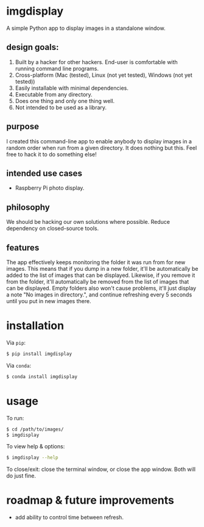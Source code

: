 # imgdisplay

A simple Python app to display images in a standalone window.

## design goals:

1. Built by a hacker for other hackers. End-user is comfortable with running command line programs.
1. Cross-platform (Mac (tested), Linux (not yet tested), Windows (not yet tested))
1. Easily installable with minimal dependencies.
1. Executable from any directory.
1. Does one thing and only one thing well.
1. Not intended to be used as a library.

## purpose

I created this command-line app to enable anybody to display images in a random order when run from a given directory. It does nothing but this. Feel free to hack it to do something else!

## intended use cases

- Raspberry Pi photo display.

## philosophy

We should be hacking our own solutions where possible. Reduce dependency on closed-source tools.

## features

The app effectively keeps monitoring the folder it was run from for new images. This means that if you dump in a new folder, it'll be automatically be added to the list of images that can be displayed. Likewise, if you remove it from the folder, it'll automatically be removed from the list of images that can be displayed. Empty folders also won't cause problems, it'll just display a note "No images in directory.", and continue refreshing every 5 seconds until you put in new images there.

# installation

Via `pip`:

```bash
$ pip install imgdisplay
```

Via `conda`:
```bash
$ conda install imgdisplay
```

# usage

To run:

```bash
$ cd /path/to/images/
$ imgdisplay
```

To view help & options:

```bash
$ imgdisplay --help
 ```

To close/exit: close the terminal window, or close the app window. Both will do just fine.

# roadmap & future improvements

- add ability to control time between refresh.
